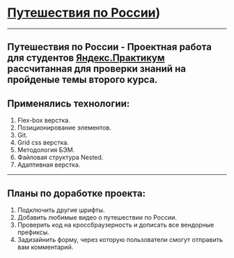 # [Путешествия по России](https://millioneri.github.io/russian-travel/index.html)) 
------ 
__Путешествия по России__ - Проектная работа для студентов [Яндекс.Практикум](https://praktikum.yandex.ru/) рассчитанная для проверки знаний на пройденые темы второго курса. 
------ 
## Применялись технологии: 
1. Flex-box верстка.
2. Позиционирование элементов.
3. Git.
4. Grid css верстка.
5. Методология БЭМ.
6. Файловая структура Nested.
7. Адаптивная верстка. 

------ 
## Планы по доработке проекта: 
1. Подключить другие шрифты.
2. Добавить любимые видео о путешествии по России.
3. Проверить код на кроссбраузерность и дописать все вендорные префиксы.
4. Задизайнить форму, через которую пользователи смогут отправить вам комментарий.